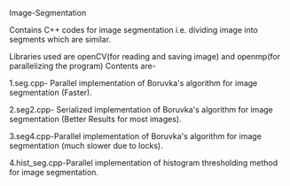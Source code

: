 Image-Segmentation

Contains C++ codes for image segmentation i.e. dividing image into segments which are similar.

Libraries used are openCV(for reading and saving image) and openmp(for parallelizing the program)
Contents are-

1.seg.cpp- Parallel implementation of Boruvka's algorithm for image segmentation (Faster).

2.seg2.cpp- Serialized implementation of Boruvka's algorithm for image segmentation (Better Results for most images).

3.seg4.cpp-Parallel implementation of Boruvka's algorithm for image segmentation (much slower due to locks).

4.hist_seg.cpp-Parallel implementation of histogram thresholding method for image segmentation.
